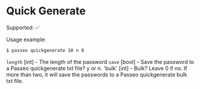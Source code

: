 # Quick Generate

Supported: ✅

Usage example:

```bash
$ passeo quickgenerate 10 n 0
```

`length` [int] - The length of the password
`save` [bool] - Save the password to a Passeo quickgenerate txt file? y or n.
'bulk' [int] - Bulk? Leave 0 if no. If more than two, it will save the passwords to a Passeo quickgenerate bulk txt file.
